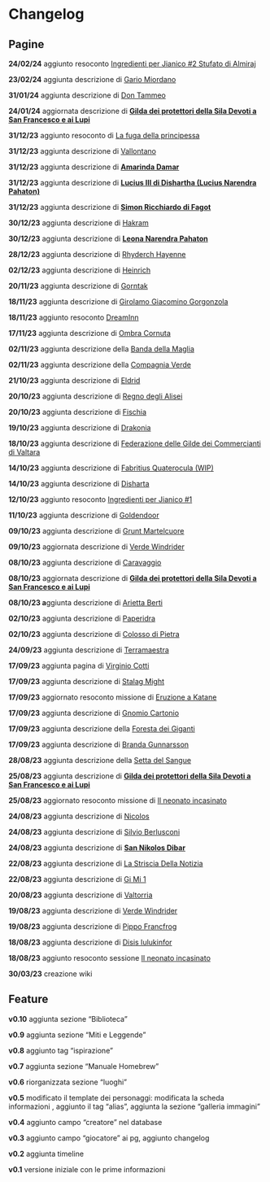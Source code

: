 # Changelog

## Pagine

**24/02/24** aggiunto resoconto [Ingredienti per Jianico #2 Stufato di Almiraj](Ingredienti%20per%20Jianico%20#2%20Stufato%20di%20Almiraj%20372037b133534205abf685f4acf5371b.md) 

**23/02/24** aggiunta descrizione di [Gario Miordano](Gario%20Miordano%20e4415ce5ce8d4e8a834479901942d838.md) 

**31/01/24** aggiunta descrizione di [Don Tammeo](Don%20Tammeo%20a1f5f975f79d47b79b4639e0711a4db9.md) 

**24/01/24** aggiornata descrizione di [**Gilda dei protettori della Sila Devoti a San Francesco e ai Lupi**](Gilda%20dei%20protettori%20della%20Sila%20Devoti%20a%20San%20Franc%20e29bb7909af24fee931336355db913d4.md) 

**31/12/23** aggiunto resoconto di [La fuga della principessa](La%20fuga%20della%20principessa%20c44c26ec45744545854e65a85381d482.md) 

**31/12/23** aggiunta descrizione di [Vallontano](Vallontano%20c4bbe07d1dda45fa9cf25e42ac530b18.md) 

**31/12/23** aggiunta descrizione di [**Amarinda Damar**](Amarinda%20Damar%20908c2f67ba8e4469b8757c86ca5cbbdf.md) 

**31/12/23** aggiunta descrizione di [**Lucius III di Dishartha (Lucius Narendra Pahaton)**](Lucius%20III%20di%20Dishartha%20(Lucius%20Narendra%20Pahaton)%206282e81aaf47447dbce8e889b62bb9d8.md) 

**31/12/23** aggiunta descrizione di **[**Simon Ricchiardo di Fagot**](Simon%20Ricchiardo%20di%20Fagot%2015741feb58ac4134bd2d02f5458ca0f0.md)** 

**30/12/23** aggiunta descrizione di [Hakram](Hakram%20e1dbfd75d26747d59333b4e28dc27cea.md) 

**30/12/23** aggiunta descrizione di [**Leona Narendra Pahaton**](Leona%20Narendra%20Pahaton%2038ff8efbf9ce44f1bb7f0e417369ab34.md) 

**28/12/23** aggiunta descrizione di [Rhyderch Hayenne](Rhyderch%20Hayenne%206610a64fc35e4039b41c497c2b1fd25b.md)

**02/12/23** aggiunta descrizione di [Heinrich](Heinrich%205b35365396bf49d4905ebdfc9d28aef9.md)

**20/11/23** aggiunta descrizione di [Gorntak](Gorntak%20e9f1a45561dd456390238d8354a583f1.md) 

**18/11/23** aggiunta descrizione di [Girolamo Giacomino Gorgonzola](Girolamo%20Giacomino%20Gorgonzola%208992648336664c4ab50e239a8554805c.md)

**18/11/23** aggiunto resoconto [DreamInn](DreamInn%2072fbcba4665545a7801567903cc0efeb.md)

**17/11/23** aggiunta descrizione di [Ombra Cornuta](Ombra%20Cornuta%206141fe0afbd94cc6ace6561edcae515f.md) 

**02/11/23** aggiunta descrizione della [Banda della Maglia](Banda%20della%20Maglia%205a4073f0c04340fdaca5080aa0d16f3c.md) 

**02/11/23** aggiunta descrizione della [Compagnia Verde](Compagnia%20Verde%2061130611054349ab88fc486629b19815.md) 

**21/10/23** aggiunta descrizione di [Eldrid](Eldrid%20bd820bb9f6164b39ae6e611a94748518.md) 

**20/10/23** aggiunta descrizione di [Regno degli Alisei](Regno%20degli%20Alisei%20fe51ba5ed20444ddb0d5a27386756b8a.md) 

**20/10/23** aggiunta descrizione di [Fischia](Fischia%20dab4198b0224463fb3718810405ed728.md) 

**19/10/23** aggiunta descrizione di [Drakonia](Drakonia%207646694c0d12453293a9b7e41d5cdb15.md) 

**18/10/23** aggiunta descrizione di [Federazione delle Gilde dei Commercianti di Valtara](Federazione%20delle%20Gilde%20dei%20Commercianti%20di%20Valtar%20b3d5ff4079ed4e1bbcc732dd063fcb27.md) 

**14/10/23** aggiunta descrizione di [Fabritius Quaterocula (WIP)](Fabritius%20Quaterocula%20(WIP)%207630fc05bd5844eba3c7c74d3184a355.md) 

**14/10/23** aggiunta descrizione di [Disharta](Disharta%2093276c893b6d4deeae0bbd665342a335.md) 

**12/10/23** aggiunto resoconto [Ingredienti per Jianico #1](Ingredienti%20per%20Jianico%20#1%20b95fa50e7c954f4f92b96e2a1f48d0c1.md) 

**11/10/23** aggiunta descrizione di [Goldendoor](Goldendoor%203f741f49e8f84ce19c7a3eae4aaf3779.md) 

**09/10/23** aggiunta descrizione di [Grunt Martelcuore](Grunt%20Martelcuore%20904d4cbd76ee43c29753bdefdc19d019.md) 

**09/10/23** aggiornata descrizione di [Verde Windrider](Verde%20Windrider%20340b448da1954bffb62f6980be563ea2.md) 

**08/10/23** aggiunta descrizione di [Caravaggio](Caravaggio%20085126a6bfcc4e48a2f654c751f29d4d.md) 

**08/10/23** aggiornata descrizione di [**Gilda dei protettori della Sila Devoti a San Francesco e ai Lupi**](Gilda%20dei%20protettori%20della%20Sila%20Devoti%20a%20San%20Franc%20e29bb7909af24fee931336355db913d4.md) 

**08/10/23 a**ggiunta descrizione di [Arietta Berti](Arietta%20Berti%20adce52afef5f46068374483fcdda54c9.md) 

**02/10/23** aggiunta descrizione di [Paperidra](Paperidra%20fb14298e444f4526a49b518790283588.md) 

**02/10/23** aggiunta descrizione di [Colosso di Pietra](Colosso%20di%20Pietra%20e86bfcf7509c43f68ad91526717e23b0.md) 

**24/09/23** aggiunta descrizione di [Terramaestra](Terramaestra%207baa6c3cd73e483fb4ade190a1dc230e.md) 

**17/09/23** aggiunta pagina di  [Virginio Cotti](Virginio%20Cotti%20a5fc4cabacd04cfcaea6190d7dbcdd09.md) 

**17/09/23** aggiunta descrizione di [Stalag Might](Stalag%20Might%2082c32b9a749a4543aae2e78474794fe6.md) 

**17/09/23** aggiornato resoconto missione di [Eruzione a Katane](Eruzione%20a%20Katane%2077dbdcb3007742d280122dc6d26d2991.md) 

**17/09/23** aggiunta descrizione di [Gnomio Cartonio](Gnomio%20Cartonio%20765b9ff9da1e49eb8401026d43d749a9.md) 

**17/09/23** aggiunta descrizione della [Foresta dei Giganti](Foresta%20dei%20Giganti%2003a15f8accd74ec0a08db3f3c9a26b2b.md) 

**17/09/23** aggiunta descrizione di [Branda Gunnarsson](Branda%20Gunnarsson%20f8c7d7de2863418e9d8a94419f4b2d74.md)

**28/08/23** aggiunta descrizione della [Setta del Sangue](Setta%20del%20Sangue%202859c4de945546eda0cee6fb151ef956.md) 

**25/08/23** aggiunta descrizione di [**Gilda dei protettori della Sila Devoti a San Francesco e ai Lupi**](Gilda%20dei%20protettori%20della%20Sila%20Devoti%20a%20San%20Franc%20e29bb7909af24fee931336355db913d4.md) 

**25/08/23** aggiornato resoconto missione di [Il neonato incasinato](Il%20neonato%20incasinato%2090743e94446c4f5a846f18c37fd80698.md) 

**24/08/23** aggiunta descrizione di [Nicolos](Nicolos%20fac31cf73d3d4b70b068ab976e2129e1.md) 

**24/08/23** aggiunta descrizione di [Silvio Berlusconi](Silvio%20Berlusconi%2051c2a61cf7214d26a74744d6ab46e241.md) 

**24/08/23** aggiunta descrizione di **[San Nikolos Dibar](San%20Nikolos%20Dibar%2025d750713dba4816a1b6771821ab3187.md)**

**22/08/23** aggiunta descrizione di [La Striscia Della Notizia](https://www.notion.so/La-Striscia-Della-Notizia-58157109cdb44626b1d92668711114d1?pvs=21) 

**22/08/23** aggiunta descrizione di [Gi Mi 1](Gi%20Mi%201%20cab17ff310e546dc9f1f92664fedf682.md) 

**20/08/23** aggiunta descrizione di [Valtorria](Valtorria%207d27576509654ad4bfa1584e38753d6a.md)

**19/08/23** aggiunta descrizione di [Verde Windrider](Verde%20Windrider%20340b448da1954bffb62f6980be563ea2.md)

**19/08/23** aggiunta descrizione di [Pippo Francfrog](Pippo%20Francfrog%204d15378e582d4f1db815d957fe064245.md)

**18/08/23** aggiunta descrizione di [Disis Iulukinfor](Disis%20Iulukinfor%20e7699726707a41be926c823d67941f78.md) 

**18/08/23** aggiunto resoconto sessione [Il neonato incasinato](Il%20neonato%20incasinato%2090743e94446c4f5a846f18c37fd80698.md)

**30/03/23** creazione wiki

## Feature

**v0.10** aggiunta sezione “Biblioteca”

**v0.9** aggiunta sezione “Miti e Leggende”

**v0.8** aggiunto tag “ispirazione”

**v0.7** aggiunta sezione “Manuale Homebrew”

**v0.6** riorganizzata sezione “luoghi”

**v0.5** modificato il template dei personaggi: modificata la scheda informazioni , aggiunto il tag “alias”, aggiunta la sezione “galleria immagini”

**v0.4** aggiunto campo “creatore” nel database

**v0.3** aggiunto campo “giocatore” ai pg, aggiunto changelog

**v0.2** aggiunta timeline

**v0.1** versione iniziale con le prime informazioni
